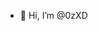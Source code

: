 - 👋 Hi, I’m @0zXD

<!---
0zXD/0zXD is a ✨ special ✨ repository because its `README.md` (this file) appears on your GitHub profile.
You can click the Preview link to take a look at your changes.
--->
